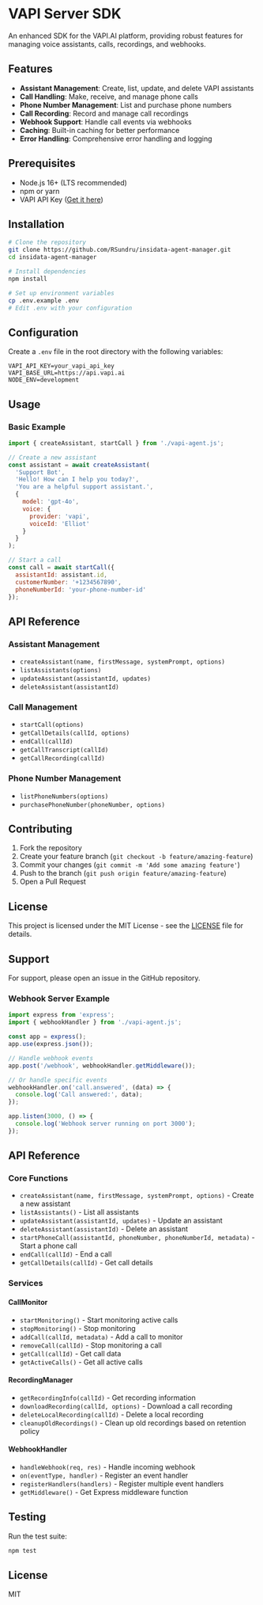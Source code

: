 # VAPI Server SDK

An enhanced SDK for the VAPI.AI platform, providing robust features for managing voice assistants, calls, recordings, and webhooks.

## Features

- **Assistant Management**: Create, list, update, and delete VAPI assistants
- **Call Handling**: Make, receive, and manage phone calls
- **Phone Number Management**: List and purchase phone numbers
- **Call Recording**: Record and manage call recordings
- **Webhook Support**: Handle call events via webhooks
- **Caching**: Built-in caching for better performance
- **Error Handling**: Comprehensive error handling and logging

## Prerequisites

- Node.js 16+ (LTS recommended)
- npm or yarn
- VAPI API Key ([Get it here](https://app.vapi.ai))

## Installation

```bash
# Clone the repository
git clone https://github.com/RSundru/insidata-agent-manager.git
cd insidata-agent-manager

# Install dependencies
npm install

# Set up environment variables
cp .env.example .env
# Edit .env with your configuration
```

## Configuration

Create a `.env` file in the root directory with the following variables:

```env
VAPI_API_KEY=your_vapi_api_key
VAPI_BASE_URL=https://api.vapi.ai
NODE_ENV=development
```

## Usage

### Basic Example

```javascript
import { createAssistant, startCall } from './vapi-agent.js';

// Create a new assistant
const assistant = await createAssistant(
  'Support Bot',
  'Hello! How can I help you today?',
  'You are a helpful support assistant.',
  {
    model: 'gpt-4o',
    voice: {
      provider: 'vapi',
      voiceId: 'Elliot'
    }
  }
);

// Start a call
const call = await startCall({
  assistantId: assistant.id,
  customerNumber: '+1234567890',
  phoneNumberId: 'your-phone-number-id'
});
```

## API Reference

### Assistant Management

- `createAssistant(name, firstMessage, systemPrompt, options)`
- `listAssistants(options)`
- `updateAssistant(assistantId, updates)`
- `deleteAssistant(assistantId)`

### Call Management

- `startCall(options)`
- `getCallDetails(callId, options)`
- `endCall(callId)`
- `getCallTranscript(callId)`
- `getCallRecording(callId)`

### Phone Number Management

- `listPhoneNumbers(options)`
- `purchasePhoneNumber(phoneNumber, options)`

## Contributing

1. Fork the repository
2. Create your feature branch (`git checkout -b feature/amazing-feature`)
3. Commit your changes (`git commit -m 'Add some amazing feature'`)
4. Push to the branch (`git push origin feature/amazing-feature`)
5. Open a Pull Request

## License

This project is licensed under the MIT License - see the [LICENSE](LICENSE) file for details.

## Support

For support, please open an issue in the GitHub repository.

### Webhook Server Example

```javascript
import express from 'express';
import { webhookHandler } from './vapi-agent.js';

const app = express();
app.use(express.json());

// Handle webhook events
app.post('/webhook', webhookHandler.getMiddleware());

// Or handle specific events
webhookHandler.on('call.answered', (data) => {
  console.log('Call answered:', data);
});

app.listen(3000, () => {
  console.log('Webhook server running on port 3000');
});
```

## API Reference

### Core Functions

- `createAssistant(name, firstMessage, systemPrompt, options)` - Create a new assistant
- `listAssistants()` - List all assistants
- `updateAssistant(assistantId, updates)` - Update an assistant
- `deleteAssistant(assistantId)` - Delete an assistant
- `startPhoneCall(assistantId, phoneNumber, phoneNumberId, metadata)` - Start a phone call
- `endCall(callId)` - End a call
- `getCallDetails(callId)` - Get call details

### Services

#### CallMonitor
- `startMonitoring()` - Start monitoring active calls
- `stopMonitoring()` - Stop monitoring
- `addCall(callId, metadata)` - Add a call to monitor
- `removeCall(callId)` - Stop monitoring a call
- `getCall(callId)` - Get call data
- `getActiveCalls()` - Get all active calls

#### RecordingManager
- `getRecordingInfo(callId)` - Get recording information
- `downloadRecording(callId, options)` - Download a call recording
- `deleteLocalRecording(callId)` - Delete a local recording
- `cleanupOldRecordings()` - Clean up old recordings based on retention policy

#### WebhookHandler
- `handleWebhook(req, res)` - Handle incoming webhook
- `on(eventType, handler)` - Register an event handler
- `registerHandlers(handlers)` - Register multiple event handlers
- `getMiddleware()` - Get Express middleware function

## Testing

Run the test suite:

```bash
npm test
```

## License

MIT
